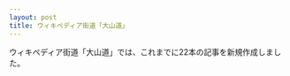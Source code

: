 ```yaml
---
layout: post
title: ウィキペディア街道「大山道」
---
```


ウィキペディア街道「大山道」では、これまでに22本の記事を新規作成しました。



<script src="https://embed.github.com/view/geojson/wikipedia-kaido/wikipedia-kaido/master/oyamamichi.geojson"></script>

